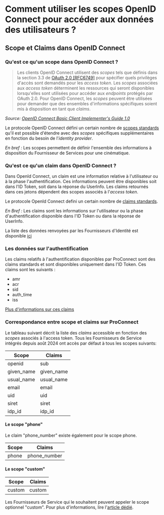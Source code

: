 # Comment utiliser les scopes OpenID Connect pour accéder aux données des utilisateurs ?

## Scope et Claims dans OpenID Connect

### Qu'est ce qu'un scope dans OpenID Connect ?

> Les clients OpenID Connect utilisent des _scopes_ tels que définis dans la section 3.3 de [OAuth 2.0 [RFC6749]](https://openid.net/specs/openid-connect-basic-1_0.html#RFC6749) pour spécifier quels privilèges d'accès sont demandés pour les _access token_. Les _scopes_ associées aux _access token_ déterminent les ressources qui seront disponibles lorsqu'elles sont utilisées pour accéder aux _endpoints_ protégés par OAuth 2.0. Pour OpenID Connect, les _scopes_ peuvent être utilisées pour demander que des ensembles d'informations spécifiques soient mis à disposition en tant que _claims_.

_Source: [OpenID Connect Basic Client Implementer's Guide 1.0](https://openid.net/specs/openid-connect-basic-1_0.html#Scopes)_

Le protocole OpenID Connect défini un certain nombre de [scopes standards](https://openid.net/specs/openid-connect-basic-1_0.html#Scopes) qu'il est possible d'étendre avec des _scopes_ spécifiques supplémentaires en fonction du besoin de l'_identity provider_.

_En bref :_ Les scopes permettent de définir l'ensemble des informations à disposition du Fournisseur de Services pour une cinématique.

### Qu'est ce qu'un claim dans OpenID Connect ?

Dans OpenId Connect, un claim est une information relative à l'utilisateur ou à la phase l'authentification. Ces informations peuvent être disponibles soit dans l'ID Token, soit dans la réponse du UserInfo. Les claims retournés dans ces jetons dépendent des scopes associés à l'_access token_.

Le protocole OpenId Connect defini un certain nombre de [claims standards](https://openid.net/specs/openid-connect-core-1_0.html#Claims).

_En Bref :_ Les claims sont les informations sur l'utilisateur ou la phase d'authentification disponible dans l'ID Token ou dans la réponse de UserInfo.

La liste des données renvoyées par les Fournisseurs d'Identité est disponible [ici](./donnees_fournies.md)

### Les données sur l'authentification

Les claims relatifs à l'authentification disponibles par ProConnect sont des claims standards et sont disponibles uniquement dans l'ID Token. Ces claims sont les suivants :

- amr
- acr
- sid
- auth_time
- iss

[Plus d'informations sur ces claims](https://openid.net/specs/openid-connect-basic-1_0.html#IDToken)

### Correspondance entre scope et claims sur ProConnect

Le tableau suivant décrit la liste des _claims_ accessible en fonction des _scopes_ associés à l'access token.
Tous les Fournisseurs de Service intégrés depuis août 2024 ont accès par défaut à tous les scopes suivants:

| Scope      | Claims     |
| ---------- | ---------- |
| openid     | sub        |
| given_name | given_name |
| usual_name | usual_name |
| email      | email      |
| uid        | uid        |
| siret      | siret      |
| idp_id     | idp_id     |

#### Le scope "phone"

Le claim "phone_number" existe également pour le scope phone.

| Scope | Claims       |
| ----- | ------------ |
| phone | phone_number |

#### Le scope "custom"

| Scope  | Claims |
| ------ | ------ |
| custom | custom |

Les Fournisseurs de Service qui le souhaitent peuvent appeler le scope optionnel "custom". Pour plus d'informations, lire l'[article dédié](./custom-scope.md).
